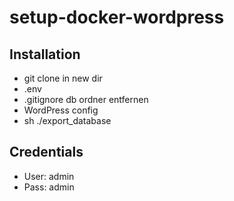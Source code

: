 # setup-docker-wordpress

## Installation

- git clone in new dir
- .env
- .gitignore db ordner entfernen
- WordPress config
- sh ./export_database

## Credentials

- User: admin
- Pass: admin
